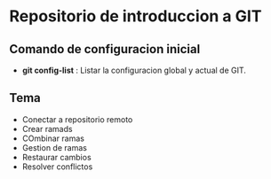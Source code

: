  # Repositorio de introduccion a GIT

## Comando de configuracion inicial

* **git config-list** : Listar la configuracion global y actual de GIT.

## Tema
* Conectar a repositorio remoto
* Crear ramads
* COmbinar ramas
* Gestion de ramas
* Restaurar cambios
* Resolver conflictos
